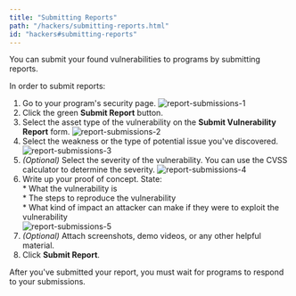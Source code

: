 ```yaml
---
title: "Submitting Reports"
path: "/hackers/submitting-reports.html"
id: "hackers#submitting-reports"
---
```


You can submit your found vulnerabilities to programs by submitting reports.

In order to submit reports:
1. Go to your program's security page.
   ![report-submissions-1](https://github.com/Hacker0x01/docs.hackerone.com/blob/master/docs/hackers/images/report-submissions-1.png?raw=true)
2. Click the green **Submit Report** button.
3. Select the asset type of the vulnerability on the **Submit Vulnerability Report** form.
   ![report-submissions-2](https://github.com/Hacker0x01/docs.hackerone.com/blob/master/docs/hackers/images/report-submissions-2.png?raw=true)
4. Select the weakness or the type of potential issue you've discovered.
   ![report-submissions-3](https://github.com/Hacker0x01/docs.hackerone.com/blob/master/docs/hackers/images/report-submissions-3.png?raw=true)
5. *(Optional)* Select the severity of the vulnerability. You can use the CVSS calculator to determine the severity.
  ![report-submissions-4](https://github.com/Hacker0x01/docs.hackerone.com/blob/master/docs/hackers/images/report-submissions-4.png?raw=true)
6. Write up your proof of concept. State: <br>* What the vulnerability is <br>* The steps to reproduce the vulnerability <br>* What kind of impact an attacker can make if they were to exploit the vulnerability  
   ![report-submissions-5](https://github.com/Hacker0x01/docs.hackerone.com/blob/master/docs/hackers/images/report-submissions-5.png?raw=true)
7. *(Optional)* Attach screenshots, demo videos, or any other helpful material.
8. Click **Submit Report**.

After you've submitted your report, you must wait for programs to respond to your submissions.
